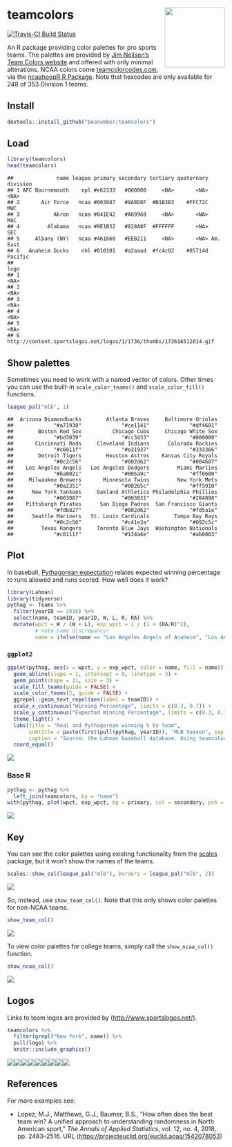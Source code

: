 
# teamcolors <img src='man/figures/logo.png' align="right" height="139" />

[![Travis-CI Build
Status](https://travis-ci.org/beanumber/teamcolors.svg?branch=master)](https://travis-ci.org/beanumber/teamcolors)

An R package providing color palettes for pro sports teams. The palettes
are provided by [Jim Neilsen’s Team Colors
website](http://jim-nielsen.com/teamcolors/) and offered with only
minimal alterations. NCAA colors come
[teamcolorcodes.com](https://teamcolorcodes.com/), via the [ncaahoopR R
Package](https://github.com/lbenz730/ncaahoopR). Note that hexcodes are
only available for 248 of 353 Division 1 teams.

## Install

``` r
devtools::install_github("beanumber/teamcolors")
```

## Load

``` r
library(teamcolors)
head(teamcolors)
```

    ##              name league primary secondary tertiary quaternary division
    ## 1 AFC Bournemouth    epl #e62333   #000000     <NA>       <NA>     <NA>
    ## 2       Air Force   ncaa #003087   #8A8D8F  #B1B3B3    #FFC72C      MWC
    ## 3           Akron   ncaa #041E42   #A89968     <NA>       <NA>      MAC
    ## 4         Alabama   ncaa #9E1B32   #828A8F  #FFFFFF       <NA>      SEC
    ## 5     Albany (NY)   ncaa #461660   #EEB211     <NA>       <NA> Am. East
    ## 6   Anaheim Ducks    nhl #010101   #a2aaad  #fc4c02    #85714d  Pacific
    ##                                                                  logo
    ## 1                                                                <NA>
    ## 2                                                                <NA>
    ## 3                                                                <NA>
    ## 4                                                                <NA>
    ## 5                                                                <NA>
    ## 6 http://content.sportslogos.net/logos/1/1736/thumbs/173616512014.gif

## Show palettes

Sometimes you need to work with a named vector of colors. Other times
you can use the built-in `scale_color_teams()` and `scale_color_fill()`
functions.

``` r
league_pal("mlb", 1)
```

    ##  Arizona Diamondbacks        Atlanta Braves     Baltimore Orioles 
    ##             "#a71930"             "#ce1141"             "#df4601" 
    ##        Boston Red Sox          Chicago Cubs     Chicago White Sox 
    ##             "#bd3039"             "#cc3433"             "#000000" 
    ##       Cincinnati Reds     Cleveland Indians      Colorado Rockies 
    ##             "#c6011f"             "#e31937"             "#333366" 
    ##        Detroit Tigers        Houston Astros    Kansas City Royals 
    ##             "#0c2c56"             "#002d62"             "#004687" 
    ##    Los Angeles Angels   Los Angeles Dodgers         Miami Marlins 
    ##             "#ba0021"             "#005a9c"             "#ff6600" 
    ##     Milwaukee Brewers       Minnesota Twins         New York Mets 
    ##             "#0a2351"             "#002b5c"             "#ff5910" 
    ##      New York Yankees     Oakland Athletics Philadelphia Phillies 
    ##             "#003087"             "#003831"             "#284898" 
    ##    Pittsburgh Pirates      San Diego Padres  San Francisco Giants 
    ##             "#fdb827"             "#002d62"             "#fd5a1e" 
    ##      Seattle Mariners   St. Louis Cardinals        Tampa Bay Rays 
    ##             "#0c2c56"             "#c41e3a"             "#092c5c" 
    ##         Texas Rangers     Toronto Blue Jays  Washington Nationals 
    ##             "#c0111f"             "#134a8e"             "#ab0003"

## Plot

In baseball, [Pythagorean
expectation](https://en.wikipedia.org/wiki/Pythagorean_expectation)
relates expected winning percentage to runs allowed and runs scored. How
well does it work?

``` r
library(Lahman)
library(tidyverse)
pythag <- Teams %>%
  filter(yearID == 2016) %>%
  select(name, teamID, yearID, W, L, R, RA) %>%
  mutate(wpct = W / (W + L), exp_wpct = 1 / (1 + (RA/R)^2),
         # note name discrepancy!
         name = ifelse(name == "Los Angeles Angels of Anaheim", "Los Angeles Angels", name))
```

### `ggplot2`

``` r
ggplot(pythag, aes(x = wpct, y = exp_wpct, color = name, fill = name)) + 
  geom_abline(slope = 1, intercept = 0, linetype = 3) + 
  geom_point(shape = 21, size = 3) + 
  scale_fill_teams(guide = FALSE) + 
  scale_color_teams(2, guide = FALSE) + 
  ggrepel::geom_text_repel(aes(label = teamID)) + 
  scale_x_continuous("Winning Percentage", limits = c(0.3, 0.7)) + 
  scale_y_continuous("Expected Winning Percentage", limits = c(0.3, 0.7)) + 
  theme_light() +
  labs(title = "Real and Pythagorean winning % by team",
       subtitle = paste(first(pull(pythag, yearID)), "MLB Season", sep = " "),
       caption = "Source: the Lahman baseball database. Using teamcolors R pkg") +
  coord_equal()
```

![](README_files/figure-gfm/ggplot-1.png)<!-- -->

### Base R

``` r
pythag <- pythag %>%
  left_join(teamcolors, by = "name")
with(pythag, plot(wpct, exp_wpct, bg = primary, col = secondary, pch = 21, cex = 3))
```

![](README_files/figure-gfm/base-r-1.png)<!-- -->

## Key

You can see the color palettes using existing functionality from the
[scales](https://github.com/r-lib/scales) package, but it won’t show the
names of the teams.

``` r
scales::show_col(league_pal("mlb"), borders = league_pal("mlb", 2))
```

![](README_files/figure-gfm/show_col-1.png)<!-- -->

So, instead, use `show_team_col()`. Note that this only shows color
palettes for non-NCAA teams.

``` r
show_team_col()
```

![](README_files/figure-gfm/teamcolors-1.png)<!-- -->

To view color palettes for college teams, simply call the
`show_ncaa_col()` function.

``` r
show_ncaa_col()
```

![](README_files/figure-gfm/ncaacolors-1.png)<!-- -->

## Logos

Links to team logos are provided by (<http://www.sportslogos.net/>).

``` r
teamcolors %>%
  filter(grepl("New York", name)) %>% 
  pull(logo) %>%
  knitr::include_graphics()
```

![](http://content.sportslogos.net/logos/9/5119/thumbs/511960002015.gif)<!-- -->![](http://content.sportslogos.net/logos/7/166/thumbs/919.gif)<!-- -->![](http://content.sportslogos.net/logos/1/19/thumbs/1939112018.gif)<!-- -->![](http://content.sportslogos.net/logos/7/152/thumbs/15291162019.gif)<!-- -->![](http://content.sportslogos.net/logos/6/216/thumbs/2nn48xofg0hms8k326cqdmuis.gif)<!-- -->![](http://content.sportslogos.net/logos/54/67/thumbs/m01gfgeorgvbfw15fy04alujm.gif)<!-- -->![](http://content.sportslogos.net/logos/1/20/thumbs/144.gif)<!-- -->![](http://content.sportslogos.net/logos/9/1876/thumbs/i9ni847kriagxdlb7xewa6dl8.gif)<!-- -->![](http://content.sportslogos.net/logos/53/68/thumbs/1256.gif)<!-- -->

## References

For more examples see:

  - Lopez, M.J., Matthews, G.J., Baumer, B.S., “How often does the best
    team win? A unified approach to understanding randomness in North
    American sport,” *The Annals of Applied Statistics*, vol. 12, no. 4,
    2018, pp. 2483–2516. URL
    (<https://projecteuclid.org/euclid.aoas/1542078053>)
